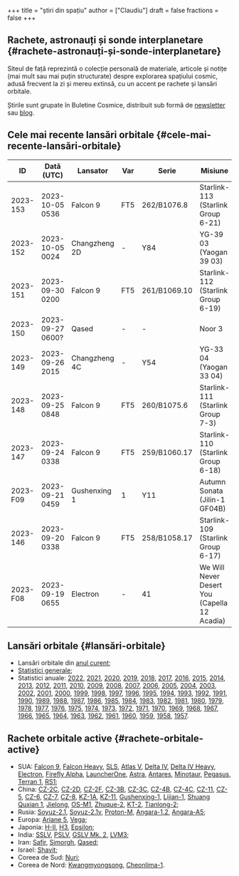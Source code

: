 +++
title = "știri din spațiu"
author = ["Claudiu"]
draft = false
fractions = false
+++

## Rachete, astronauți și sonde interplanetare {#rachete-astronauți-și-sonde-interplanetare}

Siteul de față reprezintă o colecție personală de materiale, articole și notițe (mai mult sau mai puțin structurate) despre explorarea spațiului cosmic, adusă frecvent la zi și mereu extinsă, cu un accent pe rachete și lansări orbitale.

Știrile sunt grupate în Buletine Cosmice, distribuit sub formă de [newsletter](https://buletin.parsec.ro/) sau [blog](https://buletin.parsec.ro/notes).


## Cele mai recente lansări orbitale {#cele-mai-recente-lansări-orbitale}

| ID       | Dată (UTC)       | Lansator      | Var | Serie        | Misiune                                      | Centru      | TR | R |
|----------|------------------|---------------|-----|--------------|----------------------------------------------|-------------|----|---|
| 2023-153 | 2023-10-05 0536  | Falcon 9      | FT5 | 262/B1076.8  | Starlink-113 (Starlink Group 6-21)           | CC LC40     | US | S |
| 2023-152 | 2023-10-05 0024  | Changzheng 2D | -   | Y84          | YG-39 03 (Yaogan 39 03)                      | XSC LCx     | CN | S |
| 2023-151 | 2023-09-30 0200  | Falcon 9      | FT5 | 261/B1069.10 | Starlink-112 (Starlink Group 6-19)           | CC LC40     | US | S |
| 2023-150 | 2023-09-27 0600? | Qased         | -   | -            | Noor 3                                       | SHAHR LP1   | IR | S |
| 2023-149 | 2023-09-26 2015  | Changzheng 4C | -   | Y54          | YG-33 04 (Yaogan 33 04)                      | JQ LC43/94  | CN | S |
| 2023-148 | 2023-09-25 0848  | Falcon 9      | FT5 | 260/B1075.6  | Starlink-111 (Starlink Group 7-3)            | VSFBS SLC4E | US | S |
| 2023-147 | 2023-09-24 0338  | Falcon 9      | FT5 | 259/B1060.17 | Starlink-110 (Starlink Group 6-18)           | CC LC40     | US | S |
| 2023-F09 | 2023-09-21 0459  | Gushenxing 1  | 1   | Y11          | Autumn Sonata (Jilin-1 GF04B)                | JQ LC43/95A | CN | F |
| 2023-146 | 2023-09-20 0338  | Falcon 9      | FT5 | 258/B1058.17 | Starlink-109 (Starlink Group 6-17)           | CC LC40     | US | S |
| 2023-F08 | 2023-09-19 0655  | Electron      | -   | 41           | We Will Never Desert You (Capella 12 Acadia) | MAHIA LC1B  | US | F |


## Lansări orbitale {#lansări-orbitale}

-   Lansări orbitale din [anul curent](/y/2023);
-   [Statistici generale](/y/total);
-   Statistici anuale: [2022](/y/2022), [2021](/y/2021), [2020](/y/2020), [2019](/y/2019), [2018](/y/2018), [2017](/y/2017), [2016](/y/2016), [2015](/y/2015), [2014](/y/2014), [2013](/y/2013), [2012](/y/2012), [2011](/y/2011), [2010](/y/2010), [2009](/y/2009), [2008](/y/2008), [2007](/y/2007), [2006](/y/2006), [2005](/y/2005), [2004](/y/2004), [2003](/y/2003), [2002](/y/2002), [2001](/y/2001), [2000](/y/2000), [1999](/y/1999), [1998](/y/1998), [1997](/y/1997), [1996](/y/1996), [1995](/y/1995), [1994](/y/1994), [1993](/y/1993), [1992](/y/1992), [1991](/y/1991), [1990](/y/1990), [1989](/y/1989), [1988](/y/1988), [1987](/y/1987), [1986](/y/1986), [1985](/y/1985), [1984](/y/1984), [1983](/y/1983), [1982](/y/1982), [1981](/y/1981), [1980](/y/1980), [1979](/y/1979), [1978](/y/1978), [1977](/y/1977), [1976](/y/1976), [1975](/y/1975), [1974](/y/1974), [1973](/y/1973), [1972](/y/1972), [1971](/y/1971), [1970](/y/1970), [1969](/y/1969), [1968](/y/1968), [1967](/y/1967), [1966](/y/1966), [1965](/y/1965), [1964](/y/1964), [1963](/y/1963), [1962](/y/1962), [1961](/y/1961), [1960](/y/1960), [1959](/y/1959), [1958](/y/1958), [1957](/y/1957).


## Rachete orbitale active {#rachete-orbitale-active}

-   SUA: [Falcon 9](/r/falcon9), [Falcon Heavy](/r/falconh), [SLS](/r/sls), [Atlas V](/r/atlasv), [Delta IV](/r/delta4), [Delta IV Heavy](/r/delta4h), [Electron](/r/electron), [Firefly Alpha](/r/fireflya), [LauncherOne](/r/launcherone), [Astra](/r/astrarocket), [Antares](/r/antares), [Minotaur](/r/minotaur), [Pegasus](/r/pegasus), [Terran 1](/r/terran1), [RS1](/r/rs1);
-   China: [CZ-2C](/r/cz2c), [CZ-2D](/r/cz2d), [CZ-2F](/r/cz2f), [CZ-3B](/r/cz3b), [CZ-3C](/r/cz3c), [CZ-4B](/r/cz4b), [CZ-4C](/r/cz4c), [CZ-11](/r/cz11), [CZ-5](/r/cz5), [CZ-6](/r/cz6), [CZ-7](/r/cz7), [CZ-8](/r/cz8), [KZ-1A](/r/kz1a), [KZ-11](/r/kz11), [Gushenxing-1](/r/gushenxing1), [Lijian-1](/r/lijian1), [Shuang Quxian 1](/r/shuangquxian), [Jielong](/r/jielong), [OS-M1](/r/osm1), [Zhuque-2](/r/zhuque2), [KT-2](/r/kt2), [Tianlong-2](/r/tianlong2);
-   Rusia: [Soyuz-2.1](/r/soyuz21), [Soyuz-2.1v](/r/soyuz21v), [Proton-M](/r/protonm), [Angara-1.2](/r/angara12), [Angara-A5](/r/angaraa5);
-   Europa: [Ariane 5](/r/ariane5), [Vega](/r/vega);
-   Japonia: [H-II](/r/hii), [H3](/r/h3), [Epsilon](/r/epsilon);
-   India: [SSLV](/r/sslv), [PSLV](/r/pslv), [GSLV Mk. 2](/r/gslvmk2), [LVM3](/r/lvm3);
-   Iran: [Safir](/r/safir), [Simorgh](/r/simorgh), [Qased](/r/qased);
-   Israel: [Shavit](/r/shavit);
-   Coreea de Sud: [Nuri](/r/nuri);
-   Coreea de Nord: [Kwangmyongsong](/r/Kwangmyongsong), [Cheonlima-1](/r/cheonlima1).

